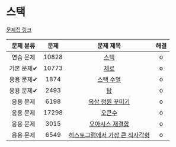 # 스택

[문제집 링크](https://www.acmicpc.net/workbook/view/7309)

| 문제 분류 | 문제 | 문제 제목 | 해결 |
| :--: | :--: | :--: | :--: |
| 연습 문제 | 10828 | [스택](https://www.acmicpc.net/problem/10828) | o |
| 기본 문제✔ | 10773 | [제로](https://www.acmicpc.net/problem/10773) | o |
| 응용 문제✔ | 1874 | [스택 수열](https://www.acmicpc.net/problem/1874) | o |
| 응용 문제✔ | 2493 | [탑](https://www.acmicpc.net/problem/2493) | o |
| 응용 문제 | 6198 | [옥상 정원 꾸미기](https://www.acmicpc.net/problem/6198) | o |
| 응용 문제 | 17298 | [오큰수](https://www.acmicpc.net/problem/17298) | o |
| 응용 문제 | 3015 | [오아시스 재결합](https://www.acmicpc.net/problem/3015) | o |
| 응용 문제 | 6549 | [히스토그램에서 가장 큰 직사각형](https://www.acmicpc.net/problem/6549) | o |
